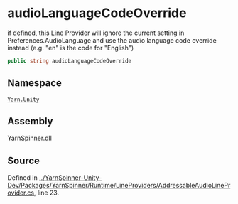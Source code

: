 # audioLanguageCodeOverride

if defined, this Line Provider will ignore the current setting in Preferences.AudioLanguage and use the audio language code override instead \(e.g. "en" is the code for "English"\)

```csharp
public string audioLanguageCodeOverride
```

## Namespace

[`Yarn.Unity`](../)

## Assembly

YarnSpinner.dll

## Source

Defined in [../YarnSpinner-Unity-Dev/Packages/YarnSpinner/Runtime/LineProviders/AddressableAudioLineProvider.cs](https://github.com/YarnSpinnerTool/YarnSpinner-Unity//blob/develop/Runtime/LineProviders/AddressableAudioLineProvider.cs#L23), line 23.

